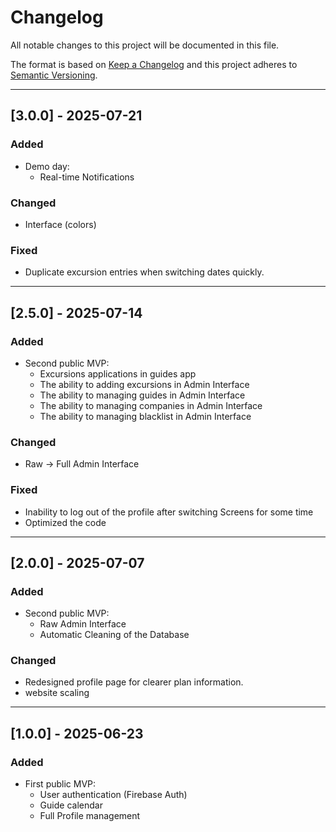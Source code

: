# Changelog
All notable changes to this project will be documented in this file.

The format is based on [Keep a Changelog](https://keepachangelog.com/en/1.1.0/)
and this project adheres to [Semantic Versioning](https://semver.org/spec/v2.0.0.html).

---

## [3.0.0] - 2025-07-21
### Added
- Demo day:
  - Real-time Notifications

### Changed
- Interface (colors)

### Fixed
- Duplicate excursion entries when switching dates quickly.

---

## [2.5.0] - 2025-07-14
### Added
- Second public MVP:
  - Excursions applications in guides app
  - The ability to adding excursions in Admin Interface
  - The ability to managing guides in Admin Interface
  - The ability to managing companies in Admin Interface
  - The ability to managing blacklist in Admin Interface
    
### Changed
- Raw -> Full Admin Interface

### Fixed
- Inability to log out of the profile after switching Screens for some time
- Optimized the code

---

## [2.0.0] - 2025-07-07
### Added
- Second public MVP:
  - Raw Admin Interface
  - Automatic Cleaning of the Database

### Changed
- Redesigned profile page for clearer plan information.
- website scaling

---

## [1.0.0] - 2025-06-23
### Added
- First public MVP:
  - User authentication (Firebase Auth)
  - Guide calendar
  - Full Profile management
